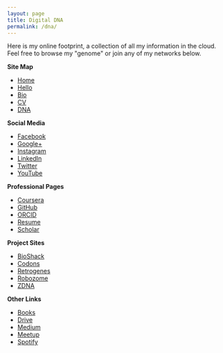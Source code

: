 ```yaml
---
layout: page
title: Digital DNA
permalink: /dna/
---
```


Here is my online footprint, a collection of all my information in the cloud.  Feel free to browse my "genome" or join any of my networks below.

**Site Map**

* <a href="http://megdna.github.io">Home</a>
* <a href="http://megdna.github.io/hello">Hello</a>
* <a href="http://megdna.github.io/about">Bio</a>
* <a href="http://megdna.github.io/cv">CV</a>
* <a href="http://megdna.github.io/dna">DNA</a>


**Social Media**

* <a href="http://facebook.com/megdna" target="_blank">Facebook</a>
* <a href="http://google.com/+Megan8" target="_blank">Google+</a>
* <a href="http://instagram.com/megdna" target="_blank">Instagram</a>
* <a href="http://linkedin.com/in/megdna" target="_blank">LinkedIn</a>
* <a href="http://twitter.com/megdna" target="_blank">Twitter</a>
* <a href="http://youtube.com/megdna" target="_blank">YouTube</a>

**Professional Pages**

* <a href="http://coursera.org/account/accomplishments/specialization/WKZKD3R8QT6P" target="_blank">Coursera</a>
* <a href="http://github.com/megdna" target="_blank">GitHub</a>
* <a href="http://orcid.org/0000-0001-7737-5634" target="_blank">ORCID</a>
* <a href="http://docs.google.com/document/d/1O69ugznjR-NY9WaTPyifziZ1x4IilDXzXPV-xYB6xn4" target="_blank">Resume</a>
* <a href="http://scholar.google.com/citations?user=XyQXaocAAAAJ" target="_blank">Scholar</a>

**Project Sites**

* <a href="http://bioshack.github.io" target="_blank">BioShack</a>
* <a href="http://codons.github.io" target="_blank">Codons</a>
* <a href="http://retrogenes.github.io" target="_blank">Retrogenes</a>
* <a href="http://robozome.github.io" target="_blank">Robozome</a>
* <a href="http://github.com/zdna" target="_blank">ZDNA</a>

**Other Links**

* <a href="http://google.com/books?uid=112842747224626688959" target="_blank">Books</a>
* <a href="http://drive.google.com/folderview?id=0B0yX9-65yPSFb1o3Zk1ZT2I3d2M" target="_blank">Drive</a>
* <a href="http://medium.com/@megdna" target="_blank">Medium</a>
* <a href="http://meetup.com/members/130984402" target="_blank">Meetup</a>
* <a href="http://play.spotify.com/user/meg.dna" target="_blank">Spotify</a>